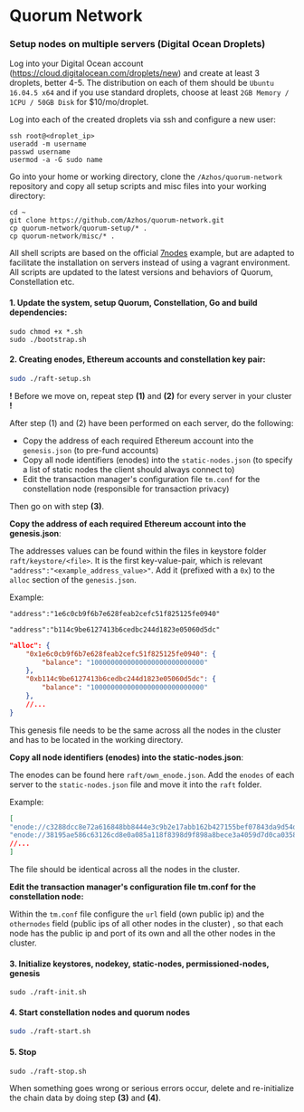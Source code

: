 # Quorum Network

### Setup nodes on multiple servers (Digital Ocean Droplets) 

Log into your Digital Ocean account (https://cloud.digitalocean.com/droplets/new) and create at least 3 droplets, better 4-5. The distribution on each of them should be `Ubuntu 16.04.5 x64` and if you use standard droplets, choose at least `2GB Memory / 1CPU / 50GB Disk` for $10/mo/droplet.

Log into each of the created droplets via ssh and configure a new user:

```shell
ssh root@<droplet_ip>
useradd -m username
passwd username
usermod -a -G sudo name
```

Go into your home or working directory, clone the `/Azhos/quorum-network` repository and copy all setup scripts and misc files into your working directory:

```shell
cd ~
git clone https://github.com/Azhos/quorum-network.git
cp quorum-network/quorum-setup/* .
cp quorum-network/misc/* .
```

All shell scripts are based on the official [7nodes](https://github.com/jpmorganchase/quorum-examples/tree/master/examples/7nodes) example, but are adapted to facilitate the installation on servers instead of using a vagrant environment. All scripts are updated to the latest versions and behaviors of Quorum, Constellation etc. 

#### 1. Update the system, setup Quorum, Constellation, Go and build dependencies: 

```shell
sudo chmod +x *.sh
sudo ./bootstrap.sh
```

#### 2. Creating enodes, Ethereum accounts and constellation key pair:

```bash
sudo ./raft-setup.sh
```

**!** Before we move on, repeat step **(1)** and **(2)** for every server in your cluster **!**

After step (1) and (2) have been performed on each server, do the following: 

- Copy the address of each required Ethereum account into the `genesis.json` (to pre-fund accounts) 
- Copy all node identifiers (enodes) into the `static-nodes.json` (to specify a list of static nodes the client should always connect to) 
- Edit the transaction manager's configuration file `tm.conf` for the constellation node (responsible for transaction privacy)

Then go on with step **(3)**.

**Copy the address of each required Ethereum account into the genesis.json**: 

The addresses values can be found within the files in keystore folder `raft/keystore/<file>`. It is the first key-value-pair, which is relevant `"address":"<example_address_value>"`. Add it (prefixed with a `0x`) to the `alloc` section of the `genesis.json`. 

Example:

`"address":"1e6c0cb9f6b7e628feab2cefc51f825125fe0940"`

`"address":"b114c9be6127413b6cedbc244d1823e05060d5dc"`

```json
"alloc": {
    "0x1e6c0cb9f6b7e628feab2cefc51f825125fe0940": {
        "balance": "1000000000000000000000000000"
    },
    "0xb114c9be6127413b6cedbc244d1823e05060d5dc": {
        "balance": "1000000000000000000000000000"    
    },
    //...
}
```

This genesis file needs to be the same across all the nodes in the cluster and has to be located in the working directory.

**Copy all node identifiers (enodes) into the static-nodes.json**: 

The enodes can be found here `raft/own_enode.json`. Add the `enodes` of each server to the `static-nodes.json` file and move it into the `raft` folder. 

Example:

```json
[
"enode://c3288dcc8e72a616848bb8444e3c9b2e17abb162b427155bef07843da9d54dab39eecc7ba9c8d0d0f17aa5cf8cf28a222aef4d63c1f479e17a7370748f12f139@server_ip:21000?discport=0&raftport=23000",
"enode://38195ae586c63126cd8e0a085a118f8398d9f898a8bece3a4059d7d0ca03580e00c33a4a0d0bf0c8b82e30b82af4a58d5f182688280d6e942e8415e106f81e57@server_ip:21000?discport=0&raftport=23000",
//...
]
```

The file should be identical across all the nodes in the cluster.

**Edit the transaction manager's configuration file tm.conf for the constellation node:**

Within the `tm.conf` file configure the `url` field (own public ip) and the `othernodes` field (public ips of all other nodes in the cluster) , so that each node has the public ip and port of its own and all the other nodes in the cluster.

#### 3. Initialize keystores, nodekey, static-nodes, permissioned-nodes, genesis

```shell
sudo ./raft-init.sh
```

#### 4. Start constellation nodes and quorum nodes

```bash
sudo ./raft-start.sh
```

#### 5. Stop

```shell
sudo ./raft-stop.sh
```

When something goes wrong or serious errors occur, delete and re-initialize the chain data by doing step **(3)** and **(4)**.
